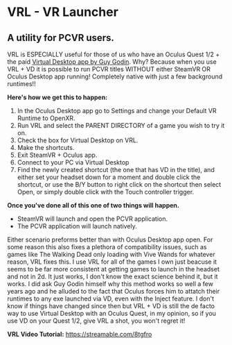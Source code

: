 # VRL - VR Launcher
## A utility for PCVR users.

VRL is ESPECIALLY useful for those of us who have an Oculus Quest 1/2 + the paid [Virtual Desktop app by Guy Godin](https://github.com/guygodin/VirtualDesktop).
Why? Because when you use VRL + VD it is possible to run PCVR titles WITHOUT either SteamVR OR Oculus Desktop app running! Completely native with just a few background runtimes!!


**Here's how we get this to happen:**
1. In the Oculus Desktop app go to Settings and change your Default VR Runtime to OpenXR.
2. Run VRL and select the PARENT DIRECTORY of a game you wish to try it on.
3. Check the box for Virtual Desktop on VRL.
4. Make the shortcuts.
5. Exit SteamVR + Oculus app.
6. Connect to your PC via Virtual Desktop
7. Find the newly created shortcut (the one that has VD in the title), and either set your headset down for a moment and double click the shortcut, 
or use the B/Y button to right click on the shortcut then select Open, or simply double click with the Touch controller trigger.

**Once you've done all of this one of two things will happen.**
- SteamVR will launch and open the PCVR application.
- The PCVR application will launch natively.

Either scenario preforms better than with Oculus Desktop app open. For some reason this also fixes a plethora of compatibility issues, such as games like The Walking Dead 
only loading with Vive Wands for whatever reason, VRL fixes this. I use VRL for all of the games I own just beacuse it seems to be far more consistent at getting
games to launch in the headset and not in 2d. It just works, I don't know the exact science behind it, but it works. I did ask Guy Godin himself why this method works
so well a few years ago and he alluded to the fact that Oculus forces him to attatch their runtimes to any exe launched via VD, even with the Inject feature. I don't
know if things have changed since then but VRL + VD is still the de facto way to use Virtual Desktop with an Oculus Quest, in my opinion, so if you use VD on your
Quest 1/2, give VRL a shot, you won't regret it!

**VRL Video Tutorial:**
https://streamable.com/8tgfro
